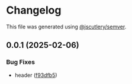 # Changelog

This file was generated using [@jscutlery/semver](https://github.com/jscutlery/semver).

## 0.0.1 (2025-02-06)

### Bug Fixes

- header ([f93dfb5](https://github.com/jfreeland/nx-example/commit/f93dfb5f9fef7289024db06fef48d14ed9df903d))
